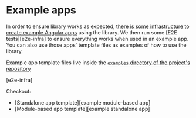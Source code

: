 # Example apps

In order to ensure library works as expected, [there is some infrastructure to create example Angular apps][examples-infra] using the library. We then run some [E2E tests][e2e-infra] to ensure everything works when used in an example app. You can also use those apps' template files as examples of how to use the library.

Example app template files live inside the [`examples` directory of the project's repository][examples-infra]

[examples-infra]: https://github.com/davidlj95/ngx/tree/main/projects/ngx-meta/examples

[e2e-infra]

Checkout:

- [Standalone app template][example module-based app]
- [Module-based app template][example standalone app]
